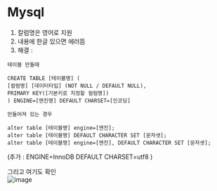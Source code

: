 # Mysql

1. 칼럼명은 영어로 지원 
2. 내용에 한글 있으면 에러뜸
3. 해결 : </br>

`테이블 만들때` 

```
CREATE TABLE [테이블명] (
[컬럼명] [데이터타입] (NOT NULL / DEFAULT NULL), 
PRIMARY KEY([기본키로 지정할 컬럼명])
) ENGINE=[엔진명] DEFAULT CHARSET=[인코딩]
```

`만들어져 있는 경우`

```
alter table [테이블명] engine=[엔진];
alter table [테이블명] DEFAULT CHARACTER SET [문자셋];
alter table [테이블명] engine=[엔진], DEFAULT CHARACTER SET [문자셋];
```

(추가 : ENGINE=InnoDB DEFAULT CHARSET=utf8 )

그리고 여기도 확인 </br>
![image](https://user-images.githubusercontent.com/99319638/171999293-afe602da-08c3-4745-9646-2985c48be723.png)

